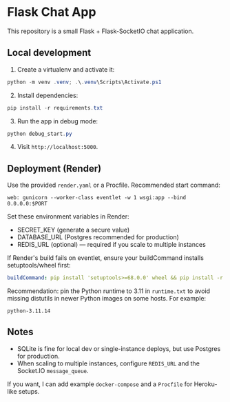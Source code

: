 # Flask Chat App

This repository is a small Flask + Flask-SocketIO chat application.

## Local development

1. Create a virtualenv and activate it:

```powershell
python -m venv .venv; .\.venv\Scripts\Activate.ps1
```

2. Install dependencies:

```powershell
pip install -r requirements.txt
```

3. Run the app in debug mode:

```powershell
python debug_start.py
```

4. Visit `http://localhost:5000`.

## Deployment (Render)

Use the provided `render.yaml` or a Procfile. Recommended start command:

```text
web: gunicorn --worker-class eventlet -w 1 wsgi:app --bind 0.0.0.0:$PORT
```

Set these environment variables in Render:
- SECRET_KEY (generate a secure value)
- DATABASE_URL (Postgres recommended for production)
- REDIS_URL (optional) — required if you scale to multiple instances

If Render's build fails on eventlet, ensure your buildCommand installs setuptools/wheel first:

```yaml
buildCommand: pip install 'setuptools>=68.0.0' wheel && pip install -r requirements.txt
```

Recommendation: pin the Python runtime to 3.11 in `runtime.txt` to avoid missing distutils in newer Python images on some hosts. For example:

```
python-3.11.14
```

## Notes
- SQLite is fine for local dev or single-instance deploys, but use Postgres for production.
- When scaling to multiple instances, configure `REDIS_URL` and the Socket.IO `message_queue`.

If you want, I can add example `docker-compose` and a `Procfile` for Heroku-like setups.
